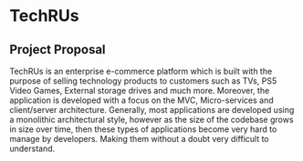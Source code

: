 # TechRUs

## Project Proposal

TechRUs is an enterprise e-commerce platform which is built with the purpose of selling technology products to customers such as TVs, PS5 Video Games, External storage drives and much more. Moreover, the application is developed with a focus on the MVC, Micro-services and client/server architecture. Generally, most applications are developed using a monolithic architectural style, however as the size of the codebase grows in size over time, then these types of applications become very hard to manage by developers. Making them without a doubt very difficult to understand.
